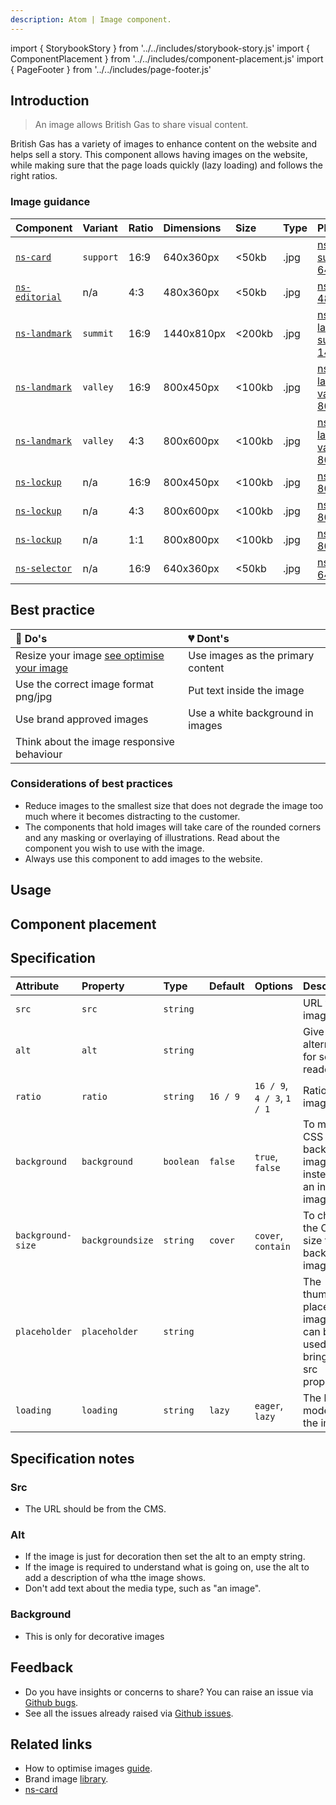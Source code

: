 ```yaml
---
description: Atom | Image component.
---
```


import { StorybookStory } from '../../includes/storybook-story.js'
import { ComponentPlacement } from '../../includes/component-placement.js'
import { PageFooter } from '../../includes/page-footer.js'

## Introduction

> An image allows British Gas to share visual content.

British Gas has a variety of images to enhance content on the website and helps sell a story. This component allows having images on the website, while making sure that the page loads quickly (lazy loading) and follows the right ratios.

### Image guidance

| Component | Variant | Ratio | Dimensions | Size | Type | Placeholder |
| :--- | :--- | :--- | :--- | :--- | :--- | :--- |
| [`ns-card`](components/ns-card.md)| `support` | 16:9 | 640x360px | &lt;50kb | .jpg | [ns-card-support-640x360px](images/ns-image/ns-card-support-640x360px.jpg) |
| [`ns-editorial`](components/ns-editorial.md)| n/a | 4:3 | 480x360px | &lt;50kb | .jpg | [ns-editorial-480x360px](images/ns-image/ns-editorial-480x360px.jpg) |
| [`ns-landmark`](components/ns-landmark.md)| `summit` | 16:9 | 1440x810px | &lt;200kb | .jpg | [ns-landmark-summit-1440x810px](images/ns-image/ns-landmark-summit-1440x810px.jpg) |
| [`ns-landmark`](components/ns-landmark.md)| `valley` | 16:9 | 800x450px | &lt;100kb | .jpg | [ns-landmark-valley-800x450px](images/ns-image/ns-landmark-valley-800x450px.jpg) |
| [`ns-landmark`](components/ns-landmark.md)| `valley` | 4:3 | 800x600px | &lt;100kb | .jpg | [ns-landmark-valley-800x600px](images/ns-image/ns-landmark-valley-800x600px.jpg) |
| [`ns-lockup`](components/ns-lockup.md)| n/a | 16:9 | 800x450px | &lt;100kb | .jpg | [ns-lockup-800x450px](images/ns-image/ns-lockup-800x450px.jpg) |
| [`ns-lockup`](components/ns-lockup.md)| n/a | 4:3 | 800x600px | &lt;100kb | .jpg | [ns-lockup-800x600px](images/ns-image/ns-lockup-800x600px.jpg) |
| [`ns-lockup`](components/ns-lockup.md)| n/a | 1:1 | 800x800px | &lt;100kb | .jpg | [ns-lockup-800x800px](images/ns-image/ns-lockup-800x800px.jpg) |
| [`ns-selector`](components/ns-selector.md)| n/a | 16:9 | 640x360px | &lt;50kb | .jpg | [ns-selector-640x360px](images/ns-image/ns-selector-640x360px.jpg) |

## Best practice

| 💚 Do's | 💔 Dont's |
| :--- | :--- |
| Resize your image [see optimise your image](/foundations/photography.md#optimise-your-images) | Use images as the primary content |
| Use the correct image format png/jpg | Put text inside the image |
| Use brand approved images | Use a white background in images |
| Think about the image responsive behaviour |  |

### Considerations of best practices

* Reduce images to the smallest size that does not degrade the image too much where it becomes distracting to the customer.
* The components that hold images will take care of the rounded corners and any masking or overlaying of illustrations. Read about the component you wish to use with the image.
* Always use this component to add images to the website.

## Usage

<StorybookStory story="components-ns-image--standard"></StorybookStory>

## Component placement

<ComponentPlacement component="ns-image" parentComponents="ns-content,ns-product-card,ns-lockup"></ComponentPlacement>

## Specification

| Attribute | Property | Type | Default | Options | Description |
| :--- | :--- | :--- | :--- | :--- | :--- |
| `src` | `src` | `string`|  |  | URL to the image. |
| `alt` | `alt` | `string`|  |  | Give a text alternative for screen readers. |
| `ratio` | `ratio` | `string` | `16 / 9` | `16 / 9`, `4 / 3`, `1 / 1` | Ratio of the image. |
| `background` | `background` | `boolean` | `false` | `true`, `false` | To make it CSS background image instead of an inline image tag. |
| `background-size` | `backgroundsize` | `string` | `cover` | `cover`, `contain` | To change the CSS size for a background image. |
| `placeholder` | `placeholder` | `string` |  |  | The thumbnail placeholder image. (src) can be used to bring in the src property. |
| `loading` | `loading` | `string` | `lazy` | `eager`, `lazy` | The loading mode of the image. |

## Specification notes

### Src

- The URL should be from the CMS.

### Alt

- If the image is just for decoration then set the alt to an empty string.
- If the image is required to understand what is going on, use the alt to add a description of wha tthe image shows.
- Don't add text about the media type, such as "an image".

### Background

- This is only for decorative images

## Feedback

* Do you have insights or concerns to share? You can raise an issue via [Github bugs](https://github.com/ConnectedHomes/nucleus/issues/new?assignees=&labels=Bug&template=a--bug-report.md&title=[bug]%20[ns-image]).
* See all the issues already raised via [Github issues](https://github.com/connectedHomes/nucleus/issues?utf8=%E2%9C%93&q=is%3Aopen+is%3Aissue+label%3ABug+[ns-image]).

<PageFooter></PageFooter>

## Related links

* How to optimise images [guide](/foundations/photography.md#optimise-your-images).
* Brand image [library](https://centrica.frontify.com/d/pDUbkrcf54Nh/our-assets).
* [ns-card](components/ns-card.md)
